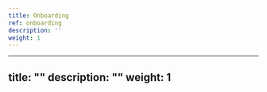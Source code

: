 ```yaml
---
title: Onboarding
ref: onboarding
description: ''
weight: 1
---
```

---
title: ""
description: ""
weight: 1
---